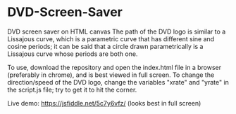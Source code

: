 # DVD-Screen-Saver
DVD screen saver on HTML canvas
The path of the DVD logo is similar to a Lissajous curve, which is a parametric curve that has different sine and cosine periods; it can be said that a circle drawn parametrically is a Lissajous curve whose periods are both one.

To use, download the repository and open the index.html file in a browser (preferably in chrome), and is best viewed in full screen.
To change the direction/speed of the DVD logo, change the variables "xrate" and "yrate" in the script.js file; try to get it to hit the corner.

Live demo: https://jsfiddle.net/5c7y6vfz/ (looks best in full screen)
